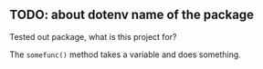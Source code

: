 TODO: about dotenv
name of the package
---
 
Tested out package, what is this project for?
 
The `somefunc()` method takes a variable and does something.